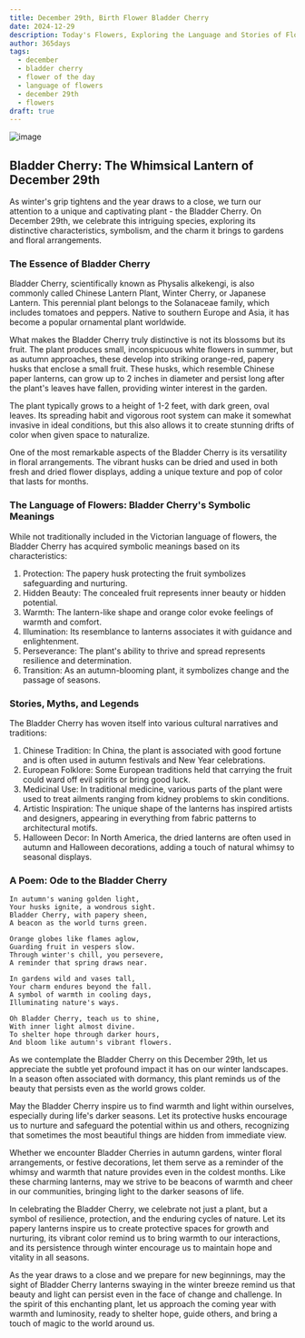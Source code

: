 ```yaml
---
title: December 29th, Birth Flower Bladder Cherry
date: 2024-12-29
description: Today's Flowers, Exploring the Language and Stories of Flowers Bladder Cherry
author: 365days
tags:
  - december
  - bladder cherry
  - flower of the day
  - language of flowers
  - december 29th
  - flowers
draft: true
---
```



![image](#center)

## Bladder Cherry: The Whimsical Lantern of December 29th

As winter's grip tightens and the year draws to a close, we turn our attention to a unique and captivating plant - the Bladder Cherry. On December 29th, we celebrate this intriguing species, exploring its distinctive characteristics, symbolism, and the charm it brings to gardens and floral arrangements.

### The Essence of Bladder Cherry

Bladder Cherry, scientifically known as Physalis alkekengi, is also commonly called Chinese Lantern Plant, Winter Cherry, or Japanese Lantern. This perennial plant belongs to the Solanaceae family, which includes tomatoes and peppers. Native to southern Europe and Asia, it has become a popular ornamental plant worldwide.

What makes the Bladder Cherry truly distinctive is not its blossoms but its fruit. The plant produces small, inconspicuous white flowers in summer, but as autumn approaches, these develop into striking orange-red, papery husks that enclose a small fruit. These husks, which resemble Chinese paper lanterns, can grow up to 2 inches in diameter and persist long after the plant's leaves have fallen, providing winter interest in the garden.

The plant typically grows to a height of 1-2 feet, with dark green, oval leaves. Its spreading habit and vigorous root system can make it somewhat invasive in ideal conditions, but this also allows it to create stunning drifts of color when given space to naturalize.

One of the most remarkable aspects of the Bladder Cherry is its versatility in floral arrangements. The vibrant husks can be dried and used in both fresh and dried flower displays, adding a unique texture and pop of color that lasts for months.

### The Language of Flowers: Bladder Cherry's Symbolic Meanings

While not traditionally included in the Victorian language of flowers, the Bladder Cherry has acquired symbolic meanings based on its characteristics:

1. Protection: The papery husk protecting the fruit symbolizes safeguarding and nurturing.
2. Hidden Beauty: The concealed fruit represents inner beauty or hidden potential.
3. Warmth: The lantern-like shape and orange color evoke feelings of warmth and comfort.
4. Illumination: Its resemblance to lanterns associates it with guidance and enlightenment.
5. Perseverance: The plant's ability to thrive and spread represents resilience and determination.
6. Transition: As an autumn-blooming plant, it symbolizes change and the passage of seasons.

### Stories, Myths, and Legends

The Bladder Cherry has woven itself into various cultural narratives and traditions:

1. Chinese Tradition: In China, the plant is associated with good fortune and is often used in autumn festivals and New Year celebrations.
2. European Folklore: Some European traditions held that carrying the fruit could ward off evil spirits or bring good luck.
3. Medicinal Use: In traditional medicine, various parts of the plant were used to treat ailments ranging from kidney problems to skin conditions.
4. Artistic Inspiration: The unique shape of the lanterns has inspired artists and designers, appearing in everything from fabric patterns to architectural motifs.
5. Halloween Decor: In North America, the dried lanterns are often used in autumn and Halloween decorations, adding a touch of natural whimsy to seasonal displays.

### A Poem: Ode to the Bladder Cherry

	In autumn's waning golden light,
	Your husks ignite, a wondrous sight.
	Bladder Cherry, with papery sheen,
	A beacon as the world turns green.
	
	Orange globes like flames aglow,
	Guarding fruit in vespers slow.
	Through winter's chill, you persevere,
	A reminder that spring draws near.
	
	In gardens wild and vases tall,
	Your charm endures beyond the fall.
	A symbol of warmth in cooling days,
	Illuminating nature's ways.
	
	Oh Bladder Cherry, teach us to shine,
	With inner light almost divine.
	To shelter hope through darker hours,
	And bloom like autumn's vibrant flowers.

As we contemplate the Bladder Cherry on this December 29th, let us appreciate the subtle yet profound impact it has on our winter landscapes. In a season often associated with dormancy, this plant reminds us of the beauty that persists even as the world grows colder.

May the Bladder Cherry inspire us to find warmth and light within ourselves, especially during life's darker seasons. Let its protective husks encourage us to nurture and safeguard the potential within us and others, recognizing that sometimes the most beautiful things are hidden from immediate view.

Whether we encounter Bladder Cherries in autumn gardens, winter floral arrangements, or festive decorations, let them serve as a reminder of the whimsy and warmth that nature provides even in the coldest months. Like these charming lanterns, may we strive to be beacons of warmth and cheer in our communities, bringing light to the darker seasons of life.

In celebrating the Bladder Cherry, we celebrate not just a plant, but a symbol of resilience, protection, and the enduring cycles of nature. Let its papery lanterns inspire us to create protective spaces for growth and nurturing, its vibrant color remind us to bring warmth to our interactions, and its persistence through winter encourage us to maintain hope and vitality in all seasons.

As the year draws to a close and we prepare for new beginnings, may the sight of Bladder Cherry lanterns swaying in the winter breeze remind us that beauty and light can persist even in the face of change and challenge. In the spirit of this enchanting plant, let us approach the coming year with warmth and luminosity, ready to shelter hope, guide others, and bring a touch of magic to the world around us.